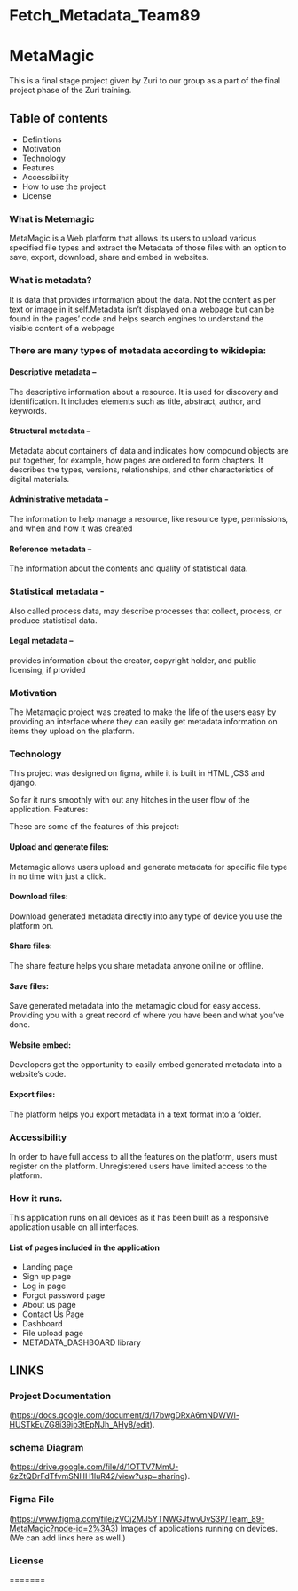 # Fetch_Metadata_Team89
# MetaMagic
This is a final stage project given by Zuri to our group as a part of the final project phase of the Zuri training.

## Table of contents

- Definitions
- Motivation
- Technology
- Features
- Accessibility
- How to use the project
- License


### What is Metemagic

MetaMagic is a Web platform that allows its users to upload various specified file types and extract the Metadata of those files with an option to save, export, download, share and embed in websites.

### What is metadata?

It is data that provides information about the data. Not the content as per text or image in it self.Metadata isn’t displayed on a webpage but can be found in the pages’ code and helps search engines to understand the visible content of a webpage

### There are many types of metadata according to wikidepia:

 #### Descriptive metadata – 
 The descriptive information about a resource. It is used for discovery and identification. It includes elements such as title, abstract, author, and  keywords.

#### Structural metadata –  
Metadata about containers of data and indicates how compound objects  are put together, for example, how pages are ordered to form chapters. It describes the types, versions, relationships, and other characteristics of digital materials.

#### Administrative metadata – 
The information to help manage a resource, like resource type, permissions, and when and how it was created

#### Reference metadata –  
The information about the contents and quality of statistical data.

### Statistical metadata  -
Also called process data, may describe processes that collect, process, or produce statistical data.

#### Legal metadata –
 provides information about the creator, copyright holder, and public licensing, if provided	


### Motivation

The Metamagic project was created to make the life of the users easy by providing an interface  where they can  easily get metadata  information on items  they upload on the  platform. 


### Technology 

This project was designed on figma, while it is built in HTML ,CSS and  django.

So far it runs smoothly with out any hitches in the user flow of the application.
Features:

These are some of the features of this project:


#### Upload and generate files:  
Metamagic allows users upload and generate metadata for specific file type in no time with just a click.

#### Download files: 
 Download generated metadata directly into any type of device you use the platform on.

#### Share files: 
The share feature helps you share metadata anyone oniline or offline.

#### Save files: 
Save generated metadata into the metamagic cloud for easy access.
Providing you with a great record of where you have been and what you’ve done.

#### Website embed: 
Developers get the opportunity to easily embed generated metadata into a website’s code.

#### Export files:
 The platform helps you export metadata in a text format into a folder.

### Accessibility 

In order to have full access to all the features on the platform, users must register on the platform. 
Unregistered users have limited access to the platform.

### How it runs.
This application runs on all devices as it has been built as a responsive application usable on all interfaces.

#### List of pages included in the application
- Landing page
- Sign up page
- Log in page
- Forgot password page
- About us page
- Contact Us Page
- Dashboard
- File upload page
- METADATA_DASHBOARD library


## LINKS

### Project Documentation
(https://docs.google.com/document/d/17bwgDRxA6mNDWWl-HUSTkEuZG8i39ip3tEpNJh_AHy8/edit).

###  schema Diagram
(https://drive.google.com/file/d/1OTTV7MmU-6zZtQDrFdTfvmSNHH1luR42/view?usp=sharing).

### Figma File
(https://www.figma.com/file/zVCj2MJ5YTNWGJfwvUvS3P/Team_89-MetaMagic?node-id=2%3A3)
Images of applications running on devices.
(We can add links here as well.)

### License
=======

